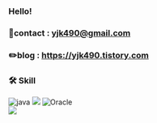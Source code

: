 <div align="left">

###  Hello!
###  📧contact : yjk490@gmail.com
###  ✏️blog : https://yjk490.tistory.com

### 🛠️ Skill
![java](https://img.shields.io/badge/Java-17-DEB887?style=flat)
<img src="https://img.shields.io/badge/Spring Boot-6DB33F?style=flat&logo=Spring&logoColor=white"/>
![Oracle](https://img.shields.io/badge/Oracle-F80000?style=flat&logo=oracle&logoColor=white)   
<img src="https://img.shields.io/badge/JavaScript-F7DF1E?style=flat&logo=JavaScript&logoColor=black"/>

</div>

